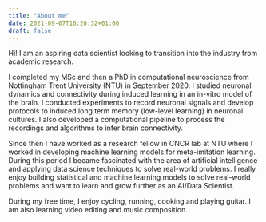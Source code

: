 ```yaml
---
title: "About me"
date: 2021-09-07T16:20:32+01:00
draft: false
---
```


Hi! I am an aspiring data scientist looking to transition into the industry from academic research. 

I completed my MSc and then a PhD in computational neuroscience from Nottingham Trent University (NTU) in September 2020. I studied neuronal dynamics and connectivity during induced learning in an in-vitro model of the brain. I conducted experiments to record neuronal signals and develop protocols to induced long term memory (low-level learning) in neuronal cultures. I also developed a computational pipeline to process the recordings and algorithms to infer brain connectivity.  

Since then I have worked as a research fellow in CNCR lab at NTU where I worked in developing machine learning models for meta-imitation learning. During this period I became fascinated with the area of artificial intelligence and applying data science techniques to solve real-world problems. I really enjoy building statistical and machine learning models to solve real-world problems and want to learn and grow further as an AI/Data Scientist. 

During my free time, I enjoy cycling, running, cooking and playing guitar. I am also learning video editing and music composition.  